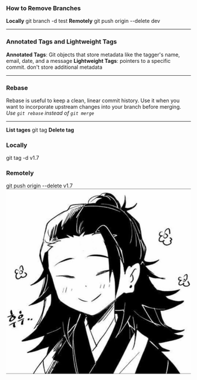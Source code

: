 ### How to Remove Branches
**Locally**
git branch -d test
**Remotely**
git push origin --delete dev
_________________________________
### Annotated Tags and Lightweight Tags
**Annotated Tags**: Git objects that store metadata like the tagger's name, email, date, and a message
**Lightweight Tags**: pointers to a specific commit. don't store additional metadata
_________________________________
### Rebase
Rebase is useful to keep a clean, linear commit history. Use it when you want to incorporate upstream changes into your branch before merging.
*Use `git rebase` instead of `git merge`*
_________________________________
**List tages**
git tag
**Delete tag**
### Locally
git tag -d v1.7
### Remotely
git push origin --delete v1.7
![luv](./luv.jpg)
